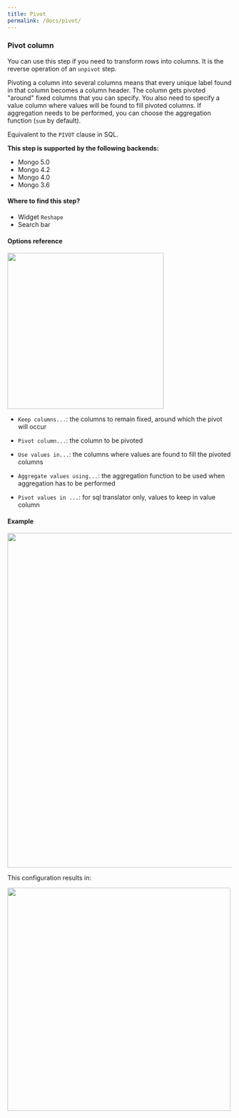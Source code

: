 ```yaml
---
title: Pivot
permalink: /docs/pivot/
---
```


### Pivot column

You can use this step if you need to transform rows into columns. It is the
reverse operation of an `unpivot` step.

Pivoting a column into several columns means that every unique label found in
that column becomes a column header. The column gets pivoted "around" fixed
columns that you can specify. You also need to specify a value column where
values will be found to fill pivoted columns. If aggregation needs to be
performed, you can choose the aggregation function (`sum` by default).

Equivalent to the `PIVOT` clause in SQL.

**This step is supported by the following backends:**

- Mongo 5.0
- Mongo 4.2
- Mongo 4.0
- Mongo 3.6

#### Where to find this step?

- Widget `Reshape`
- Search bar

#### Options reference

<img src="../../img/docs/user-interface/pivot_step_form.jpg" width="350" />

- `Keep columns...`: the columns to remain fixed, around which the pivot will
  occur

- `Pivot column...`: the column to be pivoted

- `Use values in...`: the columns where values are found to fill the pivoted
  columns

- `Aggregate values using...`: the aggregation function to be used when
  aggregation has to be performed

- `Pivot values in ...`: for sql translator only, values to keep in value column

#### Example

<img src="../../img/docs/user-interface/pivot_example_conf.jpg" width="750" />

This configuration results in:

<img src="../../img/docs/user-interface/pivot_example_result.jpg" width="500" />
